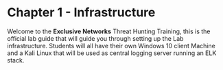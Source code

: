 # Chapter 1 - Infrastructure
 Welcome to the **Exclusive Networks** Threat Hunting Training, this is the official lab guide that will guide you through setting up the Lab infrastructure. Students will all have their own Windows 10 client Machine and a Kali Linux that will be used as central logging server running an ELK stack. 